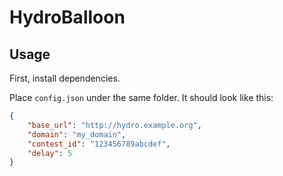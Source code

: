 # HydroBalloon

## Usage
First, install dependencies.

Place `config.json` under the same folder. It should look like this:

```json
{
    "base_url": "http://hydro.example.org",
    "domain": "my_domain",
    "contest_id": "123456789abcdef",
    "delay": 5
}
```

